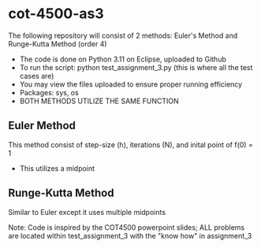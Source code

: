 # cot-4500-as3

The following repository will consist of 2 methods: Euler's Method and Runge-Kutta Method (order 4)
- The code is done on Python 3.11 on Eclipse, uploaded to Github
- To run the script: python test_assignment_3.py (this is where all the test cases are)
- You may view the files uploaded to ensure proper running efficiency
- Packages: sys, os
- BOTH METHODS UTILIZE THE SAME FUNCTION

## Euler Method
This method consist of step-size (h), iterations (N), and inital point of f(0) = 1
- This utilizes a midpoint

## Runge-Kutta Method
Similar to Euler except it uses multiple midpoints

Note: Code is inspired by the COT4500 powerpoint slides; ALL problems are located within test_assignment_3 with the "know how" in assignment_3
